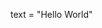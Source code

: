 <!-- Variables can store values of different data types. 
You just assigned an integer value, but if you want to represent some text, you need to assign a string. 
Strings are sequences of characters enclosed by single or double quotes, but you cannot start a string with a single quote and end it with a double quote or vice versa:

Example Code:

string_1 = "I am a string"
string_2 = 'I am also a string'
string_3 = 'This is not valid"

Delete your number variable and its value. Then, declare another variable called text and assign the string 'Hello World' to this variable. -->

text = "Hello World"